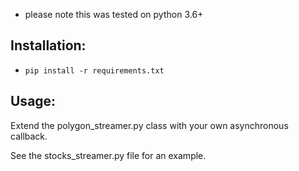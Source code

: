 * please note this was tested on python 3.6+

## Installation:

* `pip install -r requirements.txt`

## Usage:

Extend the polygon_streamer.py class with your own asynchronous callback.

See the stocks_streamer.py file for an example.
